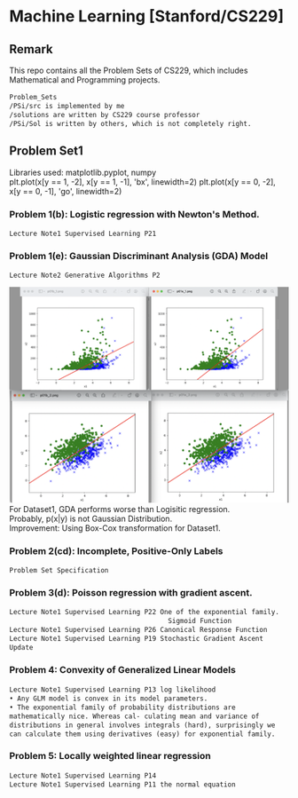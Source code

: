 # Machine Learning [Stanford/CS229]

## Remark
This repo contains all the Problem Sets of CS229, which includes Mathematical and Programming projects.
```
Problem_Sets
/PSi/src is implemented by me
/solutions are written by CS229 course professor
/PSi/Sol is written by others, which is not completely right.
```
## Problem Set1
Libraries used: matplotlib.pyplot, numpy\
    plt.plot(x[y == 1, -2], x[y == 1, -1], 'bx', linewidth=2)
    plt.plot(x[y == 0, -2], x[y == 0, -1], 'go', linewidth=2)
    
### Problem 1(b): Logistic regression with Newton's Method. 
    Lecture Note1 Supervised Learning P21

### Problem 1(e): Gaussian Discriminant Analysis (GDA) Model 
    Lecture Note2 Generative Algorithms P2
 
![Linear_vs_GDA](./Problem_Sets/PS1/src/output/DS12.png)
For Dataset1, GDA performs worse than Logisitic regression.\
Probably, p(x|y) is not Gaussian Distribution.\
Improvement: Using Box-Cox transformation for Dataset1.

### Problem 2(cd): Incomplete, Positive-Only Labels
    Problem Set Specification
 
### Problem 3(d): Poisson regression with gradient ascent.
    Lecture Note1 Supervised Learning P22 One of the exponential family.
                                            Sigmoid Function
    Lecture Note1 Supervised Learning P26 Canonical Response Function
    Lecture Note1 Supervised Learning P19 Stochastic Gradient Ascent Update

### Problem 4: Convexity of Generalized Linear Models
    Lecture Note1 Supervised Learning P13 log likelihood
    • Any GLM model is convex in its model parameters.
    • The exponential family of probability distributions are mathematically nice. Whereas cal- culating mean and variance of distributions in general involves integrals (hard), surprisingly we can calculate them using derivatives (easy) for exponential family.

### Problem 5: Locally weighted linear regression
    Lecture Note1 Supervised Learning P14  
    Lecture Note1 Supervised Learning P11 the normal equation